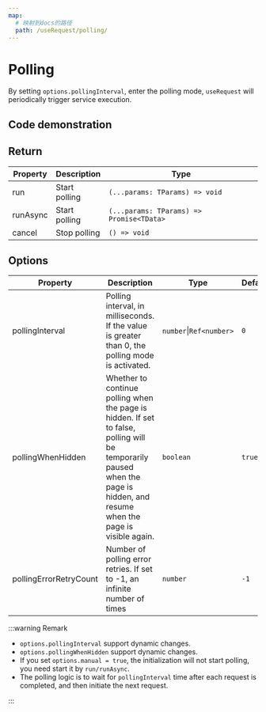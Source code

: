 ```yaml
---
map:
  # 映射到docs的路径
  path: /useRequest/polling/
---
```


# Polling

By setting `options.pollingInterval`, enter the polling mode, `useRequest` will periodically trigger service execution.

## Code demonstration

<demo src="./demo/demo.vue"
  language="vue"
  title=""
  desc="polling"> </demo>

## Return

| Property | Description   | Type                                     |
| -------- | ------------- | ---------------------------------------- |
| run      | Start polling | `(...params: TParams) => void`           |
| runAsync | Start polling | `(...params: TParams) => Promise<TData>` |
| cancel   | Stop polling  | `() => void`                             |

## Options

| Property | Description | Type | Default |
| --- | --- | --- | --- |
| pollingInterval | Polling interval, in milliseconds. If the value is greater than 0, the polling mode is activated. | `number`\|`Ref<number>` | `0` |
| pollingWhenHidden | Whether to continue polling when the page is hidden. If set to false, polling will be temporarily paused when the page is hidden, and resume when the page is visible again. | `boolean` | `true` |
| pollingErrorRetryCount | Number of polling error retries. If set to -1, an infinite number of times | `number` | `-1` |

:::warning Remark

- `options.pollingInterval` support dynamic changes.
- `options.pollingWhenHidden` support dynamic changes.
- If you set `options.manual = true`, the initialization will not start polling, you need start it by `run/runAsync`.
- The polling logic is to wait for `pollingInterval` time after each request is completed, and then initiate the next request.

:::
